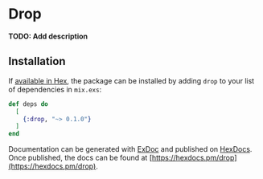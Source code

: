 # Drop

**TODO: Add description**

## Installation

If [available in Hex](https://hex.pm/docs/publish), the package can be installed
by adding `drop` to your list of dependencies in `mix.exs`:

```elixir
def deps do
  [
    {:drop, "~> 0.1.0"}
  ]
end
```

Documentation can be generated with [ExDoc](https://github.com/elixir-lang/ex_doc)
and published on [HexDocs](https://hexdocs.pm). Once published, the docs can
be found at [https://hexdocs.pm/drop](https://hexdocs.pm/drop).

